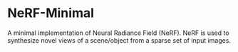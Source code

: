 # NeRF-Minimal
A minimal implementation of Neural Radiance Field (NeRF). NeRF is used to synthesize novel views of a scene/object from a sparse set of input images. 
